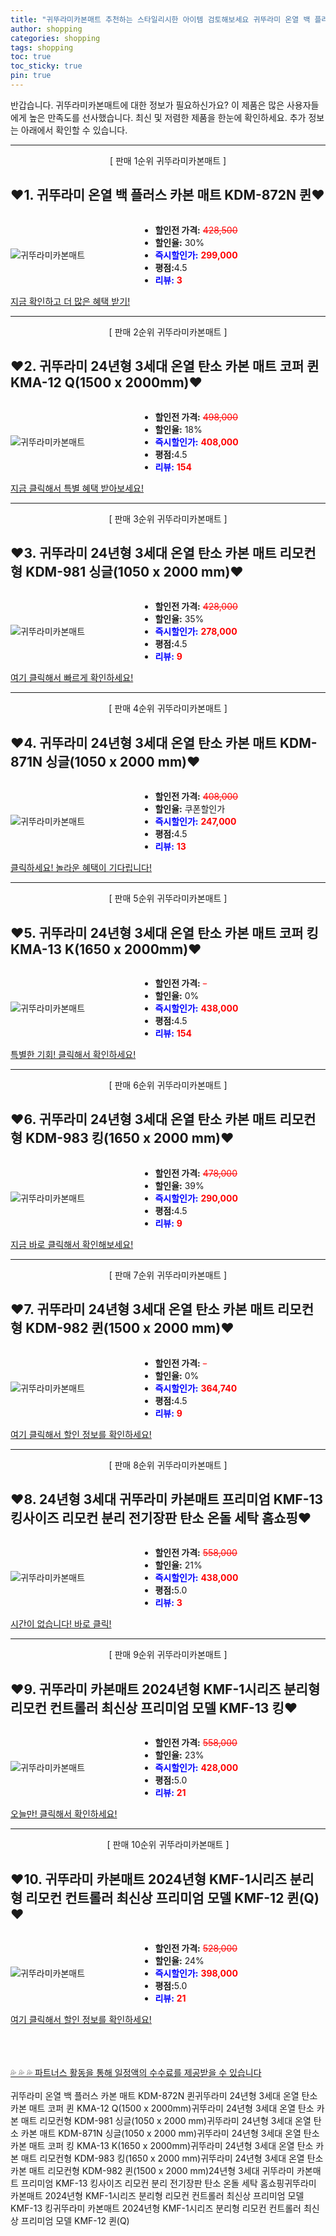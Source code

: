 ```yaml
---
title: "귀뚜라미카본매트 추천하는 스타일리시한 아이템 검토해보세요 귀뚜라미 온열 백 플러스 카본"
author: shopping
categories: shopping
tags: shopping
toc: true
toc_sticky: true
pin: true
---
```

반갑습니다. 귀뚜라미카본매트에 대한 정보가 필요하신가요?  이 제품은 많은 사용자들에게 높은 만족도를 선사했습니다. 최신 및 저렴한 제품을 한눈에 확인하세요. 추가 정보는 아래에서 확인할 수 있습니다.

---
<p class="toplist" style="margin: 0 auto; display: block; width: fit-content;">[ 판매 1순위 귀뚜라미카본매트 ]</p>

<h2><strong>❤️1. 귀뚜라미 온열 백 플러스 카본 매트 KDM-872N 퀸❤️</strong></h2>

<div style="display: flex; align-items: center;">
    <div style="flex: 0.4;">
        <img src="https://thumbnail7.coupangcdn.com/thumbnails/remote/230x230ex/image/retail/images/1201900017913589-d9f2c671-69b3-4211-bcb4-3671cab1e5e8.jpg" alt="귀뚜라미카본매트" style="max-width: 100%;">
    </div>
    <div style="flex: 0.6; margin-left: 10px;">
        <ul>
            <li><strong>할인전 가격:</strong> <del style="color: red;">428,500</del></li>
            <li><strong>할인율:</strong> 30%</li>
            <li><span style='color:blue'><strong>즉시할인가:</strong></span> <span style='color:red'><strong>299,000</strong></span></li>
            <li><strong>평점:</strong>4.5</li>
            <li><span style='color:blue'><strong>리뷰:</strong></span> <span style='color:red'><strong>3</strong></span></li>
        </ul>
    </div>
</div>
<div class="center">
    <a href="https://William4Davisa.github.io?lptag=AF9450613&subid=githubio&pageKey=7685688971&traceid=V0-153&itemId=20538498566&vendorItemId=87615152683" class="myButton">
        지금 확인하고 더 많은 혜택 받기!
    </a>
</div>


---
<p class="toplist" style="margin: 0 auto; display: block; width: fit-content;">[ 판매 2순위 귀뚜라미카본매트 ]</p>

<h2><strong>❤️2. 귀뚜라미 24년형 3세대 온열 탄소 카본 매트 코퍼 퀸 KMA-12 Q(1500 x 2000mm)❤️</strong></h2>

<div style="display: flex; align-items: center;">
    <div style="flex: 0.4;">
        <img src="https://thumbnail6.coupangcdn.com/thumbnails/remote/230x230ex/image/vendor_inventory/606b/99274274dc67c8410702f94c2c48bd53479e8225553d11b57f75235c622b.jpg" alt="귀뚜라미카본매트" style="max-width: 100%;">
    </div>
    <div style="flex: 0.6; margin-left: 10px;">
        <ul>
            <li><strong>할인전 가격:</strong> <del style="color: red;">498,000</del></li>
            <li><strong>할인율:</strong> 18%</li>
            <li><span style='color:blue'><strong>즉시할인가:</strong></span> <span style='color:red'><strong>408,000</strong></span></li>
            <li><strong>평점:</strong>4.5</li>
            <li><span style='color:blue'><strong>리뷰:</strong></span> <span style='color:red'><strong>154</strong></span></li>
        </ul>
    </div>
</div>
<div class="center">
    <a href="https://William4Davisa.github.io?lptag=AF9450613&subid=githubio&pageKey=7610984662&traceid=V0-153&itemId=19941049439&vendorItemId=87401952141" class="myButton">
        지금 클릭해서 특별 혜택 받아보세요!
    </a>
</div>


---
<p class="toplist" style="margin: 0 auto; display: block; width: fit-content;">[ 판매 3순위 귀뚜라미카본매트 ]</p>

<h2><strong>❤️3. 귀뚜라미 24년형 3세대 온열 탄소 카본 매트 리모컨형 KDM-981 싱글(1050 x 2000 mm)❤️</strong></h2>

<div style="display: flex; align-items: center;">
    <div style="flex: 0.4;">
        <img src="https://thumbnail6.coupangcdn.com/thumbnails/remote/230x230ex/image/retail/images/2023/10/13/14/5/dea960b2-01dc-49a4-8305-a2a9a4cbfb98.jpg" alt="귀뚜라미카본매트" style="max-width: 100%;">
    </div>
    <div style="flex: 0.6; margin-left: 10px;">
        <ul>
            <li><strong>할인전 가격:</strong> <del style="color: red;">428,000</del></li>
            <li><strong>할인율:</strong> 35%</li>
            <li><span style='color:blue'><strong>즉시할인가:</strong></span> <span style='color:red'><strong>278,000</strong></span></li>
            <li><strong>평점:</strong>4.5</li>
            <li><span style='color:blue'><strong>리뷰:</strong></span> <span style='color:red'><strong>9</strong></span></li>
        </ul>
    </div>
</div>
<div class="center">
    <a href="https://William4Davisa.github.io?lptag=AF9450613&subid=githubio&pageKey=7650612794&traceid=V0-153&itemId=20355254579&vendorItemId=87439552664" class="myButton">
        여기 클릭해서 빠르게 확인하세요!
    </a>
</div>


---
<p class="toplist" style="margin: 0 auto; display: block; width: fit-content;">[ 판매 4순위 귀뚜라미카본매트 ]</p>

<h2><strong>❤️4. 귀뚜라미 24년형 3세대 온열 탄소 카본 매트 KDM-871N 싱글(1050 x 2000 mm)❤️</strong></h2>

<div style="display: flex; align-items: center;">
    <div style="flex: 0.4;">
        <img src="https://thumbnail7.coupangcdn.com/thumbnails/remote/230x230ex/image/retail/images/2023/10/13/14/6/8960d52f-dc75-4cd0-b123-2151ae63bd94.jpg" alt="귀뚜라미카본매트" style="max-width: 100%;">
    </div>
    <div style="flex: 0.6; margin-left: 10px;">
        <ul>
            <li><strong>할인전 가격:</strong> <del style="color: red;">408,000</del></li>
            <li><strong>할인율:</strong> 쿠폰할인가</li>
            <li><span style='color:blue'><strong>즉시할인가:</strong></span> <span style='color:red'><strong>247,000</strong></span></li>
            <li><strong>평점:</strong>4.5</li>
            <li><span style='color:blue'><strong>리뷰:</strong></span> <span style='color:red'><strong>13</strong></span></li>
        </ul>
    </div>
</div>
<div class="center">
    <a href="https://William4Davisa.github.io?lptag=AF9450613&subid=githubio&pageKey=7612757892&traceid=V0-153&itemId=20355254555&vendorItemId=87439552630" class="myButton">
        클릭하세요! 놀라운 혜택이 기다립니다!
    </a>
</div>


---
<p class="toplist" style="margin: 0 auto; display: block; width: fit-content;">[ 판매 5순위 귀뚜라미카본매트 ]</p>

<h2><strong>❤️5. 귀뚜라미 24년형 3세대 온열 탄소 카본 매트 코퍼 킹 KMA-13 K(1650 x 2000mm)❤️</strong></h2>

<div style="display: flex; align-items: center;">
    <div style="flex: 0.4;">
        <img src="https://thumbnail6.coupangcdn.com/thumbnails/remote/230x230ex/image/vendor_inventory/7132/645a28878017ddf995edb4bdba368c6954a37fbbec8985a3f7d95eab7f81.jpg" alt="귀뚜라미카본매트" style="max-width: 100%;">
    </div>
    <div style="flex: 0.6; margin-left: 10px;">
        <ul>
            <li><strong>할인전 가격:</strong> <del style="color: red;">-</del></li>
            <li><strong>할인율:</strong> 0%</li>
            <li><span style='color:blue'><strong>즉시할인가:</strong></span> <span style='color:red'><strong>438,000</strong></span></li>
            <li><strong>평점:</strong>4.5</li>
            <li><span style='color:blue'><strong>리뷰:</strong></span> <span style='color:red'><strong>154</strong></span></li>
        </ul>
    </div>
</div>
<div class="center">
    <a href="https://William4Davisa.github.io?lptag=AF9450613&subid=githubio&pageKey=7610984662&traceid=V0-153&itemId=20157226965&vendorItemId=87875260475" class="myButton">
        특별한 기회! 클릭해서 확인하세요!
    </a>
</div>


---
<p class="toplist" style="margin: 0 auto; display: block; width: fit-content;">[ 판매 6순위 귀뚜라미카본매트 ]</p>

<h2><strong>❤️6. 귀뚜라미 24년형 3세대 온열 탄소 카본 매트 리모컨형 KDM-983 킹(1650 x 2000 mm)❤️</strong></h2>

<div style="display: flex; align-items: center;">
    <div style="flex: 0.4;">
        <img src="https://thumbnail7.coupangcdn.com/thumbnails/remote/230x230ex/image/retail/images/2023/10/13/14/7/3cbf6fdb-df3e-4b29-918d-961ce2022d4d.jpg" alt="귀뚜라미카본매트" style="max-width: 100%;">
    </div>
    <div style="flex: 0.6; margin-left: 10px;">
        <ul>
            <li><strong>할인전 가격:</strong> <del style="color: red;">478,000</del></li>
            <li><strong>할인율:</strong> 39%</li>
            <li><span style='color:blue'><strong>즉시할인가:</strong></span> <span style='color:red'><strong>290,000</strong></span></li>
            <li><strong>평점:</strong>4.5</li>
            <li><span style='color:blue'><strong>리뷰:</strong></span> <span style='color:red'><strong>9</strong></span></li>
        </ul>
    </div>
</div>
<div class="center">
    <a href="https://William4Davisa.github.io?lptag=AF9450613&subid=githubio&pageKey=7650612794&traceid=V0-153&itemId=20355254550&vendorItemId=87439552608" class="myButton">
        지금 바로 클릭해서 확인해보세요!
    </a>
</div>


---
<p class="toplist" style="margin: 0 auto; display: block; width: fit-content;">[ 판매 7순위 귀뚜라미카본매트 ]</p>

<h2><strong>❤️7. 귀뚜라미 24년형 3세대 온열 탄소 카본 매트 리모컨형 KDM-982 퀸(1500 x 2000 mm)❤️</strong></h2>

<div style="display: flex; align-items: center;">
    <div style="flex: 0.4;">
        <img src="https://thumbnail9.coupangcdn.com/thumbnails/remote/230x230ex/image/vendor_inventory/c20c/54c3e43303ed4f6b9c6b1ff52de504ed0531d31904e6f0ca8f6e39eeca25.png" alt="귀뚜라미카본매트" style="max-width: 100%;">
    </div>
    <div style="flex: 0.6; margin-left: 10px;">
        <ul>
            <li><strong>할인전 가격:</strong> <del style="color: red;">-</del></li>
            <li><strong>할인율:</strong> 0%</li>
            <li><span style='color:blue'><strong>즉시할인가:</strong></span> <span style='color:red'><strong>364,740</strong></span></li>
            <li><strong>평점:</strong>4.5</li>
            <li><span style='color:blue'><strong>리뷰:</strong></span> <span style='color:red'><strong>9</strong></span></li>
        </ul>
    </div>
</div>
<div class="center">
    <a href="https://William4Davisa.github.io?lptag=AF9450613&subid=githubio&pageKey=7650612794&traceid=V0-153&itemId=20355254548&vendorItemId=87514062911" class="myButton">
        여기 클릭해서 할인 정보를 확인하세요!
    </a>
</div>


---
<p class="toplist" style="margin: 0 auto; display: block; width: fit-content;">[ 판매 8순위 귀뚜라미카본매트 ]</p>

<h2><strong>❤️8. 24년형 3세대 귀뚜라미 카본매트 프리미엄 KMF-13 킹사이즈 리모컨 분리 전기장판 탄소 온돌 세탁 홈쇼핑❤️</strong></h2>

<div style="display: flex; align-items: center;">
    <div style="flex: 0.4;">
        <img src="https://thumbnail10.coupangcdn.com/thumbnails/remote/230x230ex/image/vendor_inventory/d829/89f569ffa3cc831043118cb18d96aee566988d0a9d16f23f9b0a0e004af5.png" alt="귀뚜라미카본매트" style="max-width: 100%;">
    </div>
    <div style="flex: 0.6; margin-left: 10px;">
        <ul>
            <li><strong>할인전 가격:</strong> <del style="color: red;">558,000</del></li>
            <li><strong>할인율:</strong> 21%</li>
            <li><span style='color:blue'><strong>즉시할인가:</strong></span> <span style='color:red'><strong>438,000</strong></span></li>
            <li><strong>평점:</strong>5.0</li>
            <li><span style='color:blue'><strong>리뷰:</strong></span> <span style='color:red'><strong>3</strong></span></li>
        </ul>
    </div>
</div>
<div class="center">
    <a href="https://William4Davisa.github.io?lptag=AF9450613&subid=githubio&pageKey=7707439443&traceid=V0-153&itemId=20651729493&vendorItemId=87419445054" class="myButton">
        시간이 없습니다! 바로 클릭!
    </a>
</div>


---
<p class="toplist" style="margin: 0 auto; display: block; width: fit-content;">[ 판매 9순위 귀뚜라미카본매트 ]</p>

<h2><strong>❤️9. 귀뚜라미 카본매트 2024년형 KMF-1시리즈 분리형 리모컨 컨트롤러 최신상 프리미엄 모델 KMF-13 킹❤️</strong></h2>

<div style="display: flex; align-items: center;">
    <div style="flex: 0.4;">
        <img src="https://thumbnail6.coupangcdn.com/thumbnails/remote/230x230ex/image/vendor_inventory/0ed5/a6ff6107c7d93da5e25f0b383840664887632d4c520983f9e670d6dadcaa.jpg" alt="귀뚜라미카본매트" style="max-width: 100%;">
    </div>
    <div style="flex: 0.6; margin-left: 10px;">
        <ul>
            <li><strong>할인전 가격:</strong> <del style="color: red;">558,000</del></li>
            <li><strong>할인율:</strong> 23%</li>
            <li><span style='color:blue'><strong>즉시할인가:</strong></span> <span style='color:red'><strong>428,000</strong></span></li>
            <li><strong>평점:</strong>5.0</li>
            <li><span style='color:blue'><strong>리뷰:</strong></span> <span style='color:red'><strong>21</strong></span></li>
        </ul>
    </div>
</div>
<div class="center">
    <a href="https://William4Davisa.github.io?lptag=AF9450613&subid=githubio&pageKey=7660164979&traceid=V0-153&itemId=20424623688&vendorItemId=87229782170" class="myButton">
        오늘만! 클릭해서 확인하세요!
    </a>
</div>


---
<p class="toplist" style="margin: 0 auto; display: block; width: fit-content;">[ 판매 10순위 귀뚜라미카본매트 ]</p>

<h2><strong>❤️10. 귀뚜라미 카본매트 2024년형 KMF-1시리즈 분리형 리모컨 컨트롤러 최신상 프리미엄 모델 KMF-12 퀸(Q)❤️</strong></h2>

<div style="display: flex; align-items: center;">
    <div style="flex: 0.4;">
        <img src="https://thumbnail6.coupangcdn.com/thumbnails/remote/230x230ex/image/vendor_inventory/0ed5/a6ff6107c7d93da5e25f0b383840664887632d4c520983f9e670d6dadcaa.jpg" alt="귀뚜라미카본매트" style="max-width: 100%;">
    </div>
    <div style="flex: 0.6; margin-left: 10px;">
        <ul>
            <li><strong>할인전 가격:</strong> <del style="color: red;">528,000</del></li>
            <li><strong>할인율:</strong> 24%</li>
            <li><span style='color:blue'><strong>즉시할인가:</strong></span> <span style='color:red'><strong>398,000</strong></span></li>
            <li><strong>평점:</strong>5.0</li>
            <li><span style='color:blue'><strong>리뷰:</strong></span> <span style='color:red'><strong>21</strong></span></li>
        </ul>
    </div>
</div>
<div class="center">
    <a href="https://William4Davisa.github.io?lptag=AF9450613&subid=githubio&pageKey=7660164979&traceid=V0-153&itemId=20405826357&vendorItemId=87229782154" class="myButton">
        여기 클릭해서 할인 정보를 확인하세요!
    </a>
</div>

<br><br><br>[💦 💦 💦 파트너스 활동을 통해 일정액의 수수료를 제공받을 수 있습니다](https://link.coupang.com/a/bcpT2c)<br><br>귀뚜라미 온열 백 플러스 카본 매트 KDM-872N 퀸귀뚜라미 24년형 3세대 온열 탄소 카본 매트 코퍼 퀸 KMA-12 Q(1500 x 2000mm)귀뚜라미 24년형 3세대 온열 탄소 카본 매트 리모컨형 KDM-981 싱글(1050 x 2000 mm)귀뚜라미 24년형 3세대 온열 탄소 카본 매트 KDM-871N 싱글(1050 x 2000 mm)귀뚜라미 24년형 3세대 온열 탄소 카본 매트 코퍼 킹 KMA-13 K(1650 x 2000mm)귀뚜라미 24년형 3세대 온열 탄소 카본 매트 리모컨형 KDM-983 킹(1650 x 2000 mm)귀뚜라미 24년형 3세대 온열 탄소 카본 매트 리모컨형 KDM-982 퀸(1500 x 2000 mm)24년형 3세대 귀뚜라미 카본매트 프리미엄 KMF-13 킹사이즈 리모컨 분리 전기장판 탄소 온돌 세탁 홈쇼핑귀뚜라미 카본매트 2024년형 KMF-1시리즈 분리형 리모컨 컨트롤러 최신상 프리미엄 모델 KMF-13 킹귀뚜라미 카본매트 2024년형 KMF-1시리즈 분리형 리모컨 컨트롤러 최신상 프리미엄 모델 KMF-12 퀸(Q)